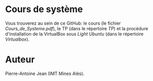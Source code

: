 # Cours de système

Vous trouverez au sein de ce GitHub: le cours (le fichier *Cours_de_Systeme.pdf*), le TP (dans le répertoire *TP*) et la procédure d'installation de la VirtualBox sous *Light Ubuntu* (dans le répertoire *Virtualbox*).

# Auteur

Pierre-Antoine Jean (IMT Mines Alès).